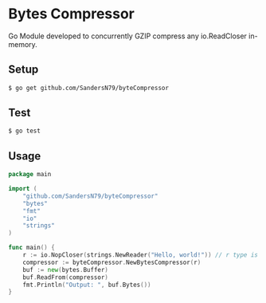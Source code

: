 # Bytes Compressor
Go Module developed to concurrently GZIP compress any io.ReadCloser in-memory.

## Setup
```bash
$ go get github.com/SandersN79/byteCompressor
```

## Test
```bash
$ go test
```

## Usage
```go
package main

import (
	"github.com/SandersN79/byteCompressor"
	"bytes"
	"fmt"
	"io"
	"strings"
)

func main() {
	r := io.NopCloser(strings.NewReader("Hello, world!")) // r type is io.ReadCloser
	compressor := byteCompressor.NewBytesCompressor(r)
	buf := new(bytes.Buffer)
	buf.ReadFrom(compressor)
	fmt.Println("Output: ", buf.Bytes())
}
```